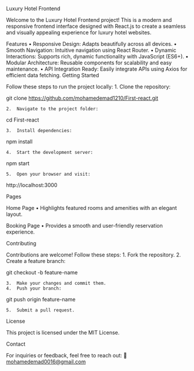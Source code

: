 
Luxury Hotel Frontend

Welcome to the Luxury Hotel Frontend project! This is a modern and responsive frontend interface designed with React.js to create a seamless and visually appealing experience for luxury hotel websites.

Features
	•	Responsive Design: Adapts beautifully across all devices.
	•	Smooth Navigation: Intuitive navigation using React Router.
	•	Dynamic Interactions: Supports rich, dynamic functionality with JavaScript (ES6+).
	•	Modular Architecture: Reusable components for scalability and easy maintenance.
	•	API Integration Ready: Easily integrate APIs using Axios for efficient data fetching.
Getting Started

Follow these steps to run the project locally:
	1.	Clone the repository:

git clone https://github.com/mohamedemad1210/First-react.git  


	2.	Navigate to the project folder:

cd First-react  


	3.	Install dependencies:

npm install  


	4.	Start the development server:

npm start  


	5.	Open your browser and visit:
http://localhost:3000

Pages

Home Page
	•	Highlights featured rooms and amenities with an elegant layout.

Booking Page
	•	Provides a smooth and user-friendly reservation experience.

Contributing

Contributions are welcome! Follow these steps:
	1.	Fork the repository.
	2.	Create a feature branch:

git checkout -b feature-name  


	3.	Make your changes and commit them.
	4.	Push your branch:

git push origin feature-name  


	5.	Submit a pull request.

License

This project is licensed under the MIT License.

Contact

For inquiries or feedback, feel free to reach out:
📧 mohamedemad0016@gmail.com
